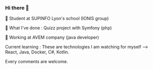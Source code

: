 ### Hi there 👋
🔭 Student at SUPINFO Lyon's school (IONIS group)

🌱 What I've done : Quizz project with Symfony (php)

👯 Working at AVEM company (java developer)

Current learning : These are technologies I am  watching for myself --> React, Java, Docker, C#, Kotlin.

Every comments are welcome.

<!--
**alexandre-juillard/alexandre-juillard** is a ✨ _special_ ✨ repository because its `README.md` (this file) appears on your GitHub profile.

Here are some ideas to get you started:

- 
- 
- 🤔 I’m looking for help with ...
- 💬 Ask me about ...
- 📫 How to reach me: ...
- 😄 Pronouns: ...
- ⚡ Fun fact: ...
-->
